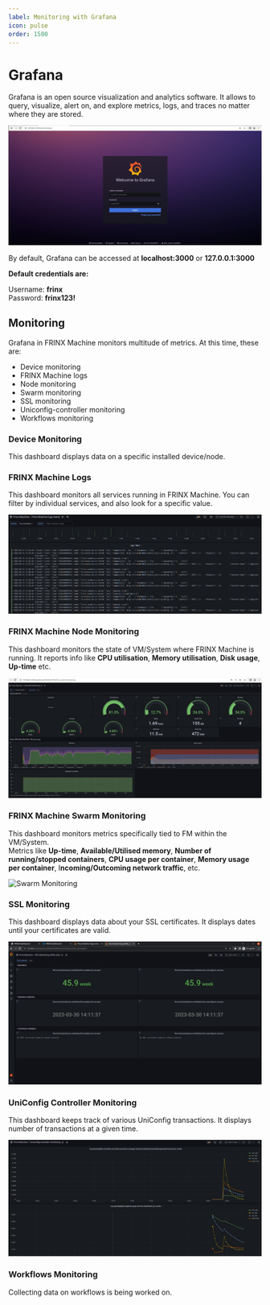 ```yaml
---
label: Monitoring with Grafana
icon: pulse
order: 1500
---
```


# Grafana 

Grafana is an open source visualization and analytics software. It allows to query, visualize, alert on, and explore metrics, logs, and traces no matter where they are stored.

![Grafana Login page](login.png)

By default, Grafana can be accessed at **localhost:3000** or **127.0.0.1:3000**

**Default credentials are:**

Username: **frinx**  
Password: **frinx123!**

## Monitoring

Grafana in FRINX Machine monitors multitude of metrics. At this time, these are:

- Device monitoring
- FRINX Machine logs
- Node monitoring
- Swarm monitoring
- SSL monitoring
- Uniconfig-controller monitoring
- Workflows monitoring

### Device Monitoring

This dashboard displays data on a specific installed device/node.

### FRINX Machine Logs

This dashboard monitors all services running in FRINX Machine. 
You can filter by individual services, and also look for a specific value.

![Logs Monitoring](frinxmachinelogs.png)

### FRINX Machine Node Monitoring

This dashboard monitors the state of VM/System where FRINX Machine is running.
It reports info like **CPU utilisation**, **Memory utilisation**, **Disk usage**, **Up-time** etc.

![Node Monitoring](nodemonitoring.png)

### FRINX Machine Swarm Monitoring

This dashboard monitors metrics specifically tied to FM within the VM/System.  
Metrics like **Up-time**, **Available/Utilised memory**, **Number of running/stopped containers**, **CPU usage per container**, **Memory usage per container**, I**ncoming/Outcoming network traffic**, etc.

![Swarm Monitoring](swarmmonitoring.png)


### SSL Monitoring

This dashboard displays data about your SSL certificates. It displays dates until your certificates are valid.

![SSL Monitoring](sslmonitoring2.png)

### UniConfig Controller Monitoring

This dashboard keeps track of various UniConfig transactions. It displays number of transactions at a given time.

![UniConfig Controller Monitoring](controllermonitoring2.png)

### Workflows Monitoring

Collecting data on workflows is being worked on.
